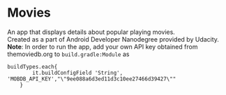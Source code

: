 # Movies
An app that displays details about popular playing movies.<br />
Created as a part of Android Developer Nanodegree provided by Udacity.<br /><b>Note</b>: In order to run the app, add your own API key obtained from themoviedb.org to ```build.gradle:Module``` as 
```
buildTypes.each{
        it.buildConfigField 'String', 'MOBDB_API_KEY',"\"9ee088a6d3ed11d3c10ee27466d39427\""
    }
```
